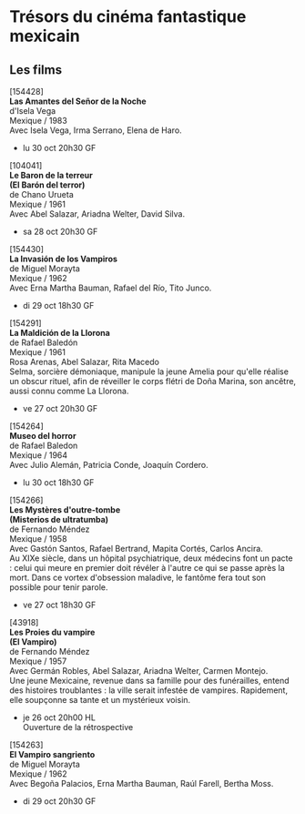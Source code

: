 # Trésors du cinéma fantastique mexicain

## Les films

[154428]  
**Las Amantes del Señor de la Noche**  
d'Isela Vega  
Mexique / 1983  
Avec Isela Vega, Irma Serrano, Elena de Haro.

- lu 30 oct 20h30 GF

[104041]  
**Le Baron de la terreur**  
**(El Barón del terror)**  
de Chano Urueta  
Mexique / 1961  
Avec Abel Salazar, Ariadna Welter, David Silva.

- sa 28 oct 20h30 GF

[154430]  
**La Invasión de los Vampiros**  
de Miguel Morayta  
Mexique / 1962  
Avec Erna Martha Bauman, Rafael del Río, Tito Junco.

- di 29 oct 18h30 GF

[154291]  
**La Maldición de la Llorona**  
de Rafael Baledón  
Mexique / 1961  
Rosa Arenas, Abel Salazar, Rita Macedo  
Selma, sorcière démoniaque, manipule la jeune Amelia pour qu'elle réalise un obscur rituel, afin de réveiller le corps flétri de Doña Marina, son ancêtre, aussi connu comme La Llorona.

- ve 27 oct 20h30 GF

[154264]  
**Museo del horror**  
de Rafael Baledon  
Mexique / 1964  
Avec Julio Alemán, Patricia Conde, Joaquín Cordero.

- lu 30 oct 18h30 GF

[154266]  
**Les Mystères d'outre-tombe**  
**(Misterios de ultratumba)**  
de Fernando Méndez  
Mexique / 1958  
Avec Gastón Santos, Rafael Bertrand, Mapita Cortés, Carlos Ancira.  
Au XIXe siècle, dans un hôpital psychiatrique, deux médecins font un pacte : celui qui meure en premier doit révéler à l'autre ce qui se passe après la mort. Dans ce vortex d'obsession maladive, le fantôme fera tout son possible pour tenir parole.

- ve 27 oct 18h30 GF

[43918]  
**Les Proies du vampire**  
**(El Vampiro)**  
de Fernando Méndez  
Mexique / 1957  
Avec Germán Robles, Abel Salazar, Ariadna Welter, Carmen Montejo.  
Une jeune Mexicaine, revenue dans sa famille pour des funérailles, entend des histoires troublantes : la ville serait infestée de vampires. Rapidement, elle soupçonne sa tante et un mystérieux voisin.

- je 26 oct 20h00 HL  
Ouverture de la rétrospective

[154263]  
**El Vampiro sangriento**  
de Miguel Morayta  
Mexique / 1962  
Avec Begoña Palacios, Erna Martha Bauman, Raúl Farell, Bertha Moss.

- di 29 oct 20h30 GF


